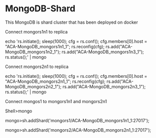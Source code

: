 # MongoDB-Shard
This MongoDB is shard cluster that has been deployed on docker

Connect mongors1n1 to replica

echo 'rs.initiate(); sleep(1000); cfg = rs.conf(); cfg.members[0].host = "ACA-MongoDB_mongors1n1_1"; rs.reconfig(cfg); rs.add("ACA-MongoDB_mongors1n2_1"); rs.add("ACA-MongoDB_mongors1n3_1"); rs.status();' | mongo

Connect mongors2n1 to replica

echo 'rs.initiate(); sleep(1000); cfg = rs.conf(); cfg.members[0].host = "ACA-MongoDB_mongors2n1_1"; rs.reconfig(cfg); rs.add("ACA-MongoDB_mongors2n2_1"); rs.add("ACA-MongoDB_mongors2n3_1"); rs.status();' | mongo

Connect mongos1 to mongors1n1 and mongors2n1

Shell>mongo

mongo>sh.addShard('mongors1/ACA-MongoDB_mongors1n1_1:27017');

mongo>sh.addShard('mongors2/ACA-MongoDB_mongors2n1_1:27017'); 
